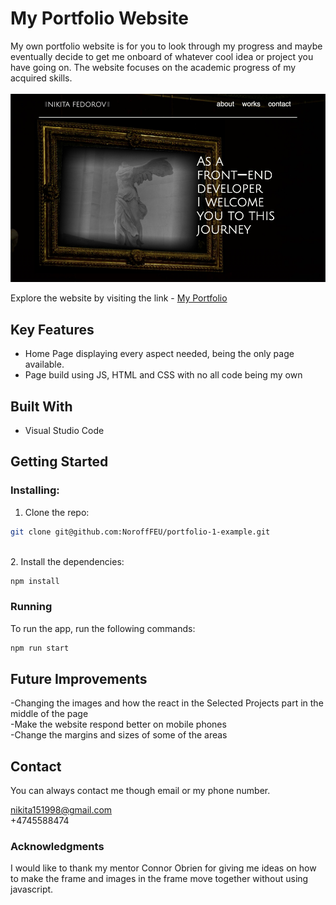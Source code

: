 # My Portfolio Website

My own portfolio website is for you to look through my progress and maybe eventually decide to get me onboard of whatever cool idea or project you have going on. The website focuses on the academic progress of my acquired skills.
<br><br>
![Image of the upper part of the website](./images/portfolio-img.jpg)

Explore the website by visiting the link - [My Portfolio](https://nikitas-portfolio.netlify.app/)

## Key Features

- Home Page displaying every aspect needed, being the only page available.
- Page build using JS, HTML and CSS with no all code being my own

## Built With

- Visual Studio Code

## Getting Started

### Installing:

1. Clone the repo:

```bash
git clone git@github.com:NoroffFEU/portfolio-1-example.git
```

<br>
2. Install the dependencies:

```bash
npm install
```

### Running

To run the app, run the following commands:
<br>

```bash
npm run start
```

## Future Improvements

-Changing the images and how the react in the Selected Projects part in the middle of the page
<br>
-Make the website respond better on mobile phones
<br>
-Change the margins and sizes of some of the areas

## Contact

You can always contact me though email or my phone number.

nikita151998@gmail.com
<br>
+4745588474

### Acknowledgments

I would like to thank my mentor Connor Obrien for giving me ideas on how to make the frame and images in the frame move together without using javascript.

